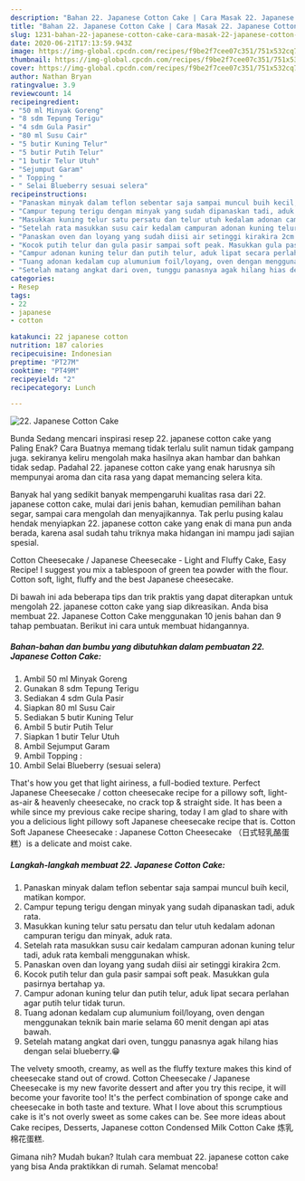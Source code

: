 ```yaml
---
description: "Bahan 22. Japanese Cotton Cake | Cara Masak 22. Japanese Cotton Cake Yang Enak Dan Lezat"
title: "Bahan 22. Japanese Cotton Cake | Cara Masak 22. Japanese Cotton Cake Yang Enak Dan Lezat"
slug: 1231-bahan-22-japanese-cotton-cake-cara-masak-22-japanese-cotton-cake-yang-enak-dan-lezat
date: 2020-06-21T17:13:59.943Z
image: https://img-global.cpcdn.com/recipes/f9be2f7cee07c351/751x532cq70/22-japanese-cotton-cake-foto-resep-utama.jpg
thumbnail: https://img-global.cpcdn.com/recipes/f9be2f7cee07c351/751x532cq70/22-japanese-cotton-cake-foto-resep-utama.jpg
cover: https://img-global.cpcdn.com/recipes/f9be2f7cee07c351/751x532cq70/22-japanese-cotton-cake-foto-resep-utama.jpg
author: Nathan Bryan
ratingvalue: 3.9
reviewcount: 14
recipeingredient:
- "50 ml Minyak Goreng"
- "8 sdm Tepung Terigu"
- "4 sdm Gula Pasir"
- "80 ml Susu Cair"
- "5 butir Kuning Telur"
- "5 butir Putih Telur"
- "1 butir Telur Utuh"
- "Sejumput Garam"
- " Topping "
- " Selai Blueberry sesuai selera"
recipeinstructions:
- "Panaskan minyak dalam teflon sebentar saja sampai muncul buih kecil, matikan kompor."
- "Campur tepung terigu dengan minyak yang sudah dipanaskan tadi, aduk rata."
- "Masukkan kuning telur satu persatu dan telur utuh kedalam adonan campuran terigu dan minyak, aduk rata."
- "Setelah rata masukkan susu cair kedalam campuran adonan kuning telur tadi, aduk rata kembali menggunakan whisk."
- "Panaskan oven dan loyang yang sudah diisi air setinggi kirakira 2cm."
- "Kocok putih telur dan gula pasir sampai soft peak. Masukkan gula pasirnya bertahap ya."
- "Campur adonan kuning telur dan putih telur, aduk lipat secara perlahan agar putih telur tidak turun."
- "Tuang adonan kedalam cup alumunium foil/loyang, oven dengan menggunakan teknik bain marie selama 60 menit dengan api atas bawah."
- "Setelah matang angkat dari oven, tunggu panasnya agak hilang hias dengan selai blueberry.😁"
categories:
- Resep
tags:
- 22
- japanese
- cotton

katakunci: 22 japanese cotton 
nutrition: 187 calories
recipecuisine: Indonesian
preptime: "PT27M"
cooktime: "PT49M"
recipeyield: "2"
recipecategory: Lunch

---
```



![22. Japanese Cotton Cake](https://img-global.cpcdn.com/recipes/f9be2f7cee07c351/751x532cq70/22-japanese-cotton-cake-foto-resep-utama.jpg)

Bunda Sedang mencari inspirasi resep 22. japanese cotton cake yang Paling Enak? Cara Buatnya memang tidak terlalu sulit namun tidak gampang juga. sekiranya keliru mengolah maka hasilnya akan hambar dan bahkan tidak sedap. Padahal 22. japanese cotton cake yang enak harusnya sih mempunyai aroma dan cita rasa yang dapat memancing selera kita.

Banyak hal yang sedikit banyak mempengaruhi kualitas rasa dari 22. japanese cotton cake, mulai dari jenis bahan, kemudian pemilihan bahan segar, sampai cara mengolah dan menyajikannya. Tak perlu pusing kalau hendak menyiapkan 22. japanese cotton cake yang enak di mana pun anda berada, karena asal sudah tahu triknya maka hidangan ini mampu jadi sajian spesial.

Cotton Cheesecake / Japanese Cheesecake - Light and Fluffy Cake, Easy Recipe! I suggest you mix a tablespoon of green tea powder with the flour. Cotton soft, light, fluffy and the best Japanese cheesecake.


Di bawah ini ada beberapa tips dan trik praktis yang dapat diterapkan untuk mengolah 22. japanese cotton cake yang siap dikreasikan. Anda bisa membuat 22. Japanese Cotton Cake menggunakan 10 jenis bahan dan 9 tahap pembuatan. Berikut ini cara untuk membuat hidangannya.

<!--inarticleads1-->

##### Bahan-bahan dan bumbu yang dibutuhkan dalam pembuatan 22. Japanese Cotton Cake:

1. Ambil 50 ml Minyak Goreng
1. Gunakan 8 sdm Tepung Terigu
1. Sediakan 4 sdm Gula Pasir
1. Siapkan 80 ml Susu Cair
1. Sediakan 5 butir Kuning Telur
1. Ambil 5 butir Putih Telur
1. Siapkan 1 butir Telur Utuh
1. Ambil Sejumput Garam
1. Ambil  Topping :
1. Ambil  Selai Blueberry (sesuai selera)


That&#39;s how you get that light airiness, a full-bodied texture. Perfect Japanese Cheesecake / cotton cheesecake recipe for a pillowy soft, light-as-air &amp; heavenly cheesecake, no crack top &amp; straight side. It has been a while since my previous cake recipe sharing, today I am glad to share with you a delicious light pillowy soft Japanese cheesecake recipe that is. Cotton Soft Japanese Cheesecake : Japanese Cotton Cheesecake （日式轻乳酪蛋糕）is a delicate and moist cake. 

<!--inarticleads2-->

##### Langkah-langkah membuat 22. Japanese Cotton Cake:

1. Panaskan minyak dalam teflon sebentar saja sampai muncul buih kecil, matikan kompor.
1. Campur tepung terigu dengan minyak yang sudah dipanaskan tadi, aduk rata.
1. Masukkan kuning telur satu persatu dan telur utuh kedalam adonan campuran terigu dan minyak, aduk rata.
1. Setelah rata masukkan susu cair kedalam campuran adonan kuning telur tadi, aduk rata kembali menggunakan whisk.
1. Panaskan oven dan loyang yang sudah diisi air setinggi kirakira 2cm.
1. Kocok putih telur dan gula pasir sampai soft peak. Masukkan gula pasirnya bertahap ya.
1. Campur adonan kuning telur dan putih telur, aduk lipat secara perlahan agar putih telur tidak turun.
1. Tuang adonan kedalam cup alumunium foil/loyang, oven dengan menggunakan teknik bain marie selama 60 menit dengan api atas bawah.
1. Setelah matang angkat dari oven, tunggu panasnya agak hilang hias dengan selai blueberry.😁


The velvety smooth, creamy, as well as the fluffy texture makes this kind of cheesecake stand out of crowd. Cotton Cheesecake / Japanese Cheesecake is my new favorite dessert and after you try this recipe, it will become your favorite too! It&#39;s the perfect combination of sponge cake and cheesecake in both taste and texture. What I love about this scrumptious cake is it&#39;s not overly sweet as some cakes can be. See more ideas about Cake recipes, Desserts, Japanese cotton Condensed Milk Cotton Cake 炼乳棉花蛋糕. 

Gimana nih? Mudah bukan? Itulah cara membuat 22. japanese cotton cake yang bisa Anda praktikkan di rumah. Selamat mencoba!

